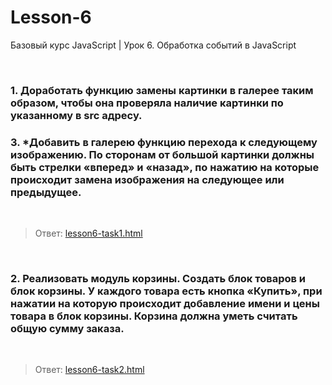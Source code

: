 # Lesson-6
Базовый курс JavaScript | Урок 6. Обработка событий в JavaScript

<br>

### 1. Доработать функцию замены картинки в галерее таким образом, чтобы она проверяла наличие картинки по указанному в src адресу.
### 3. *Добавить в галерею функцию перехода к следующему изображению. По сторонам от большой картинки должны быть стрелки «вперед» и «назад», по нажатию на которые происходит замена изображения на следующее или предыдущее.

<br>

> Ответ: [lesson6-task1.html](lesson6-task1.html)

<br>

### 2. Реализовать модуль корзины. Создать блок товаров и блок корзины. У каждого товара есть кнопка «Купить», при нажатии на которую происходит добавление имени и цены товара в блок корзины. Корзина должна уметь считать общую сумму заказа.

<br>

> Ответ: [lesson6-task2.html](lesson6-task2.html)